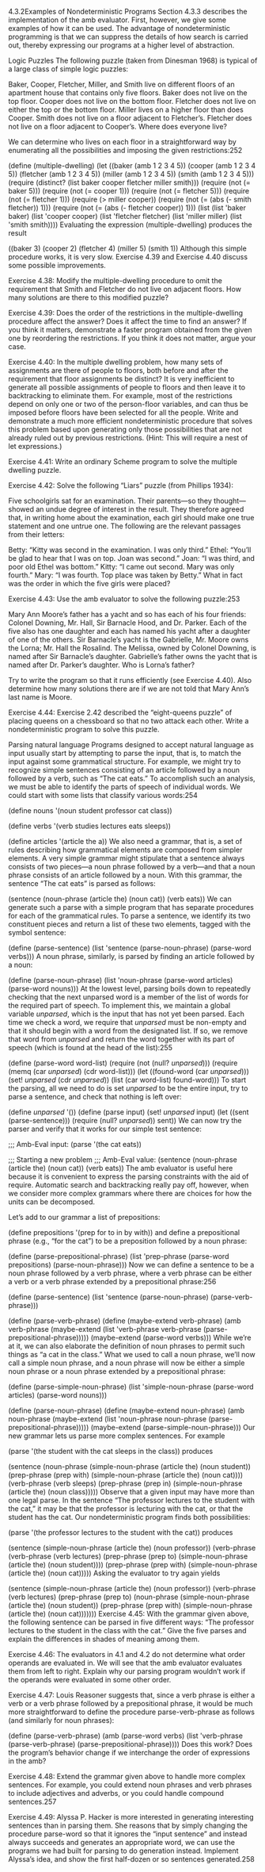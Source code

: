 4.3.2Examples of Nondeterministic Programs
Section 4.3.3 describes the implementation of the amb evaluator. First, however, we give some examples of how it can be used. The advantage of nondeterministic programming is that we can suppress the details of how search is carried out, thereby expressing our programs at a higher level of abstraction.

Logic Puzzles
The following puzzle (taken from Dinesman 1968) is typical of a large class of simple logic puzzles:

Baker, Cooper, Fletcher, Miller, and Smith live on different floors of an apartment house that contains only five floors. Baker does not live on the top floor. Cooper does not live on the bottom floor. Fletcher does not live on either the top or the bottom floor. Miller lives on a higher floor than does Cooper. Smith does not live on a floor adjacent to Fletcher’s. Fletcher does not live on a floor adjacent to Cooper’s. Where does everyone live?

We can determine who lives on each floor in a straightforward way by enumerating all the possibilities and imposing the given restrictions:252

(define (multiple-dwelling)
  (let ((baker (amb 1 2 3 4 5))
        (cooper (amb 1 2 3 4 5))
        (fletcher (amb 1 2 3 4 5))
        (miller (amb 1 2 3 4 5))
        (smith (amb 1 2 3 4 5)))
    (require
     (distinct? (list baker cooper fletcher 
                      miller smith)))
    (require (not (= baker 5)))
    (require (not (= cooper 1)))
    (require (not (= fletcher 5)))
    (require (not (= fletcher 1)))
    (require (> miller cooper))
    (require
     (not (= (abs (- smith fletcher)) 1)))
    (require 
     (not (= (abs (- fletcher cooper)) 1)))
    (list (list 'baker baker)
          (list 'cooper cooper)
          (list 'fletcher fletcher)
          (list 'miller miller)
          (list 'smith smith))))
Evaluating the expression (multiple-dwelling) produces the result

((baker 3) (cooper 2) (fletcher 4)
 (miller 5) (smith 1))
Although this simple procedure works, it is very slow. Exercise 4.39 and Exercise 4.40 discuss some possible improvements.

Exercise 4.38: Modify the multiple-dwelling procedure to omit the requirement that Smith and Fletcher do not live on adjacent floors. How many solutions are there to this modified puzzle?

Exercise 4.39: Does the order of the restrictions in the multiple-dwelling procedure affect the answer? Does it affect the time to find an answer? If you think it matters, demonstrate a faster program obtained from the given one by reordering the restrictions. If you think it does not matter, argue your case.

Exercise 4.40: In the multiple dwelling problem, how many sets of assignments are there of people to floors, both before and after the requirement that floor assignments be distinct? It is very inefficient to generate all possible assignments of people to floors and then leave it to backtracking to eliminate them. For example, most of the restrictions depend on only one or two of the person-floor variables, and can thus be imposed before floors have been selected for all the people. Write and demonstrate a much more efficient nondeterministic procedure that solves this problem based upon generating only those possibilities that are not already ruled out by previous restrictions. (Hint: This will require a nest of let expressions.)

Exercise 4.41: Write an ordinary Scheme program to solve the multiple dwelling puzzle.

Exercise 4.42: Solve the following “Liars” puzzle (from Phillips 1934):

Five schoolgirls sat for an examination. Their parents—so they thought—showed an undue degree of interest in the result. They therefore agreed that, in writing home about the examination, each girl should make one true statement and one untrue one. The following are the relevant passages from their letters:

Betty: “Kitty was second in the examination. I was only third.”
Ethel: “You’ll be glad to hear that I was on top. Joan was second.”
Joan: “I was third, and poor old Ethel was bottom.”
Kitty: “I came out second. Mary was only fourth.”
Mary: “I was fourth. Top place was taken by Betty.”
What in fact was the order in which the five girls were placed?

Exercise 4.43: Use the amb evaluator to solve the following puzzle:253

Mary Ann Moore’s father has a yacht and so has each of his four friends: Colonel Downing, Mr. Hall, Sir Barnacle Hood, and Dr. Parker. Each of the five also has one daughter and each has named his yacht after a daughter of one of the others. Sir Barnacle’s yacht is the Gabrielle, Mr. Moore owns the Lorna; Mr. Hall the Rosalind. The Melissa, owned by Colonel Downing, is named after Sir Barnacle’s daughter. Gabrielle’s father owns the yacht that is named after Dr. Parker’s daughter. Who is Lorna’s father?

Try to write the program so that it runs efficiently (see Exercise 4.40). Also determine how many solutions there are if we are not told that Mary Ann’s last name is Moore.

Exercise 4.44: Exercise 2.42 described the “eight-queens puzzle” of placing queens on a chessboard so that no two attack each other. Write a nondeterministic program to solve this puzzle.

Parsing natural language
Programs designed to accept natural language as input usually start by attempting to parse the input, that is, to match the input against some grammatical structure. For example, we might try to recognize simple sentences consisting of an article followed by a noun followed by a verb, such as “The cat eats.” To accomplish such an analysis, we must be able to identify the parts of speech of individual words. We could start with some lists that classify various words:254

(define nouns 
  '(noun student professor cat class))

(define verbs 
  '(verb studies lectures eats sleeps))

(define articles '(article the a))
We also need a grammar, that is, a set of rules describing how grammatical elements are composed from simpler elements. A very simple grammar might stipulate that a sentence always consists of two pieces—a noun phrase followed by a verb—and that a noun phrase consists of an article followed by a noun. With this grammar, the sentence “The cat eats” is parsed as follows:

(sentence
 (noun-phrase (article the) (noun cat))
 (verb eats))
We can generate such a parse with a simple program that has separate procedures for each of the grammatical rules. To parse a sentence, we identify its two constituent pieces and return a list of these two elements, tagged with the symbol sentence:

(define (parse-sentence)
  (list 'sentence
         (parse-noun-phrase)
         (parse-word verbs)))
A noun phrase, similarly, is parsed by finding an article followed by a noun:

(define (parse-noun-phrase)
  (list 'noun-phrase
        (parse-word articles)
        (parse-word nouns)))
At the lowest level, parsing boils down to repeatedly checking that the next unparsed word is a member of the list of words for the required part of speech. To implement this, we maintain a global variable *unparsed*, which is the input that has not yet been parsed. Each time we check a word, we require that *unparsed* must be non-empty and that it should begin with a word from the designated list. If so, we remove that word from *unparsed* and return the word together with its part of speech (which is found at the head of the list):255

(define (parse-word word-list)
  (require (not (null? *unparsed*)))
  (require (memq (car *unparsed*) 
                 (cdr word-list)))
  (let ((found-word (car *unparsed*)))
    (set! *unparsed* (cdr *unparsed*))
    (list (car word-list) found-word)))
To start the parsing, all we need to do is set *unparsed* to be the entire input, try to parse a sentence, and check that nothing is left over:

(define *unparsed* '())
(define (parse input)
  (set! *unparsed* input)
  (let ((sent (parse-sentence)))
    (require (null? *unparsed*))
    sent))
We can now try the parser and verify that it works for our simple test sentence:

;;; Amb-Eval input:
(parse '(the cat eats))

;;; Starting a new problem
;;; Amb-Eval value:
(sentence 
 (noun-phrase (article the) (noun cat))
 (verb eats))
The amb evaluator is useful here because it is convenient to express the parsing constraints with the aid of require. Automatic search and backtracking really pay off, however, when we consider more complex grammars where there are choices for how the units can be decomposed.

Let’s add to our grammar a list of prepositions:

(define prepositions 
  '(prep for to in by with))
and define a prepositional phrase (e.g., “for the cat”) to be a preposition followed by a noun phrase:

(define (parse-prepositional-phrase)
  (list 'prep-phrase
        (parse-word prepositions)
        (parse-noun-phrase)))
Now we can define a sentence to be a noun phrase followed by a verb phrase, where a verb phrase can be either a verb or a verb phrase extended by a prepositional phrase:256

(define (parse-sentence)
  (list 'sentence
         (parse-noun-phrase)
         (parse-verb-phrase)))

(define (parse-verb-phrase)
  (define (maybe-extend verb-phrase)
    (amb 
     verb-phrase
     (maybe-extend 
      (list 'verb-phrase
            verb-phrase
            (parse-prepositional-phrase)))))
  (maybe-extend (parse-word verbs)))
While we’re at it, we can also elaborate the definition of noun phrases to permit such things as “a cat in the class.” What we used to call a noun phrase, we’ll now call a simple noun phrase, and a noun phrase will now be either a simple noun phrase or a noun phrase extended by a prepositional phrase:

(define (parse-simple-noun-phrase)
  (list 'simple-noun-phrase
        (parse-word articles)
        (parse-word nouns)))

(define (parse-noun-phrase)
  (define (maybe-extend noun-phrase)
    (amb 
     noun-phrase
     (maybe-extend 
      (list 'noun-phrase
            noun-phrase
            (parse-prepositional-phrase)))))
  (maybe-extend (parse-simple-noun-phrase)))
Our new grammar lets us parse more complex sentences. For example

(parse '(the student with the cat 
         sleeps in the class))
produces

(sentence
 (noun-phrase
  (simple-noun-phrase (article the) 
                      (noun student))
  (prep-phrase (prep with)
               (simple-noun-phrase
                (article the)
                (noun cat))))
 (verb-phrase
  (verb sleeps)
  (prep-phrase (prep in)
               (simple-noun-phrase
                (article the)
                (noun class)))))
Observe that a given input may have more than one legal parse. In the sentence “The professor lectures to the student with the cat,” it may be that the professor is lecturing with the cat, or that the student has the cat. Our nondeterministic program finds both possibilities:

(parse '(the professor lectures to 
         the student with the cat))
produces

(sentence
 (simple-noun-phrase (article the) 
                     (noun professor))
 (verb-phrase
  (verb-phrase
   (verb lectures)
   (prep-phrase (prep to)
                (simple-noun-phrase
                 (article the) 
                 (noun student))))
  (prep-phrase (prep with)
               (simple-noun-phrase
                (article the) 
                (noun cat)))))
Asking the evaluator to try again yields

(sentence
 (simple-noun-phrase (article the) 
                     (noun professor))
 (verb-phrase (verb lectures)
              (prep-phrase 
               (prep to)
               (noun-phrase
                (simple-noun-phrase
                 (article the) 
                 (noun student))
                (prep-phrase 
                 (prep with)
                 (simple-noun-phrase
                  (article the) 
                  (noun cat)))))))
Exercise 4.45: With the grammar given above, the following sentence can be parsed in five different ways: “The professor lectures to the student in the class with the cat.” Give the five parses and explain the differences in shades of meaning among them.

Exercise 4.46: The evaluators in 4.1 and 4.2 do not determine what order operands are evaluated in. We will see that the amb evaluator evaluates them from left to right. Explain why our parsing program wouldn’t work if the operands were evaluated in some other order.

Exercise 4.47: Louis Reasoner suggests that, since a verb phrase is either a verb or a verb phrase followed by a prepositional phrase, it would be much more straightforward to define the procedure parse-verb-phrase as follows (and similarly for noun phrases):

(define (parse-verb-phrase)
  (amb (parse-word verbs)
       (list 
        'verb-phrase
        (parse-verb-phrase)
        (parse-prepositional-phrase))))
Does this work? Does the program’s behavior change if we interchange the order of expressions in the amb?

Exercise 4.48: Extend the grammar given above to handle more complex sentences. For example, you could extend noun phrases and verb phrases to include adjectives and adverbs, or you could handle compound sentences.257

Exercise 4.49: Alyssa P. Hacker is more interested in generating interesting sentences than in parsing them. She reasons that by simply changing the procedure parse-word so that it ignores the “input sentence” and instead always succeeds and generates an appropriate word, we can use the programs we had built for parsing to do generation instead. Implement Alyssa’s idea, and show the first half-dozen or so sentences generated.258